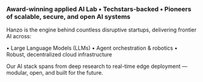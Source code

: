 ### Award-winning applied AI Lab • Techstars-backed • Pioneers of scalable, secure, and open AI systems

Hanzo is the engine behind countless disruptive startups, delivering frontier AI across:

• Large Language Models (LLMs)
• Agent orchestration & robotics
• Robust, decentralized cloud infrastructure

Our AI stack spans from deep research to real-time edge deployment — modular, open, and built for the future.
